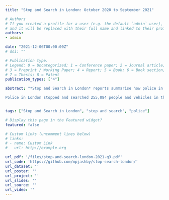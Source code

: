 ```yaml
---
title: "Stop and Search in London: October 2020 to September 2021"

# Authors
# If you created a profile for a user (e.g. the default `admin` user), write the username (folder name) here 
# and it will be replaced with their full name and linked to their profile.
authors:
- admin

date: "2021-12-06T00:00:00Z"
# doi: ""

# Publication type.
# Legend: 0 = Uncategorized; 1 = Conference paper; 2 = Journal article;
# 3 = Preprint / Working Paper; 4 = Report; 5 = Book; 6 = Book section;
# 7 = Thesis; 8 = Patent
publication_types: ["4"]

abstract: "*Stop and Search in London* reports summarise how police in London are using their stop-and-search powers. An updated report is issued every three months. 

Police in London stopped and searched 255,084 people and vehicles in the 12 months from October 2020 to September 2021. The number of searches has generally decreased over the past year. 66% of searches in that period were for drugs, with 75% of all searches resulting in no further action. Searches are heavily concentrated in some areas – half of all searches occurred in 10% of neighbourhoods."


tags: ["Stop and Search in London", "stop and search", "police"]

# Display this page in the Featured widget?
featured: false

# Custom links (uncomment lines below)
# links:
# - name: Custom Link
#   url: http://example.org

url_pdf: '/files/stop-and-search-london-2021-q3.pdf'
url_code: 'https://github.com/mpjashby/stop-search-london/'
url_dataset: ''
url_poster: ''
url_project: ''
url_slides: ''
url_source: ''
url_video: ''
---
```

